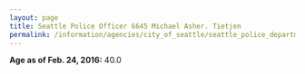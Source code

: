 ```yaml
---
layout: page
title: Seattle Police Officer 6645 Michael Asher. Tietjen
permalink: /information/agencies/city_of_seattle/seattle_police_department/copbook/6645/
---
```


**Age as of Feb. 24, 2016:** 40.0
